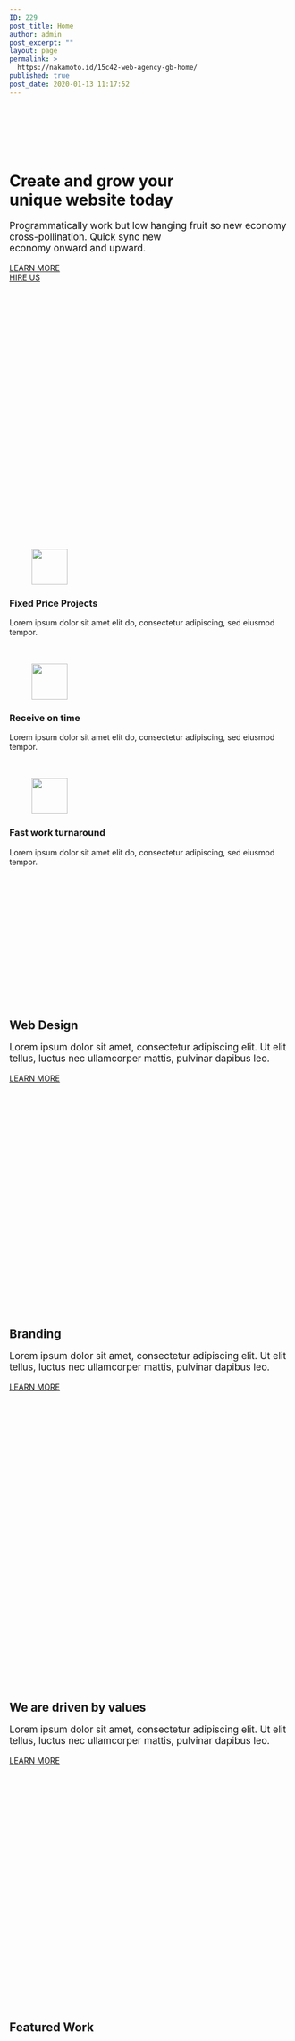 ```yaml
---
ID: 229
post_title: Home
author: admin
post_excerpt: ""
layout: page
permalink: >
  https://nakamoto.id/15c42-web-agency-gb-home/
published: true
post_date: 2020-01-13 11:17:52
---
```

<!-- wp:cover {"url":"https://s33834.pcdn.co/web-agency-gb/wp-content/uploads/sites/422/2020/07/web-design-studio-01.jpg.jpg","id":109,"dimRatio":0,"focalPoint":{"x":"0.50","y":"0.64"},"minHeight":700,"align":"full"} -->
<div class="wp-block-cover alignfull" style="background-image:url(https://s33834.pcdn.co/web-agency-gb/wp-content/uploads/sites/422/2020/07/web-design-studio-01.jpg.jpg);background-position:50% 64%;min-height:700px"><div class="wp-block-cover__inner-container"><!-- wp:spacer {"height":80} -->
<div style="height:80px" aria-hidden="true" class="wp-block-spacer"></div>
<!-- /wp:spacer -->

<!-- wp:heading {"align":"center","level":1,"style":{"color":{"text":"#121212"}}} -->
<h1 class="has-text-align-center has-text-color" style="color:#121212">Create and grow your <br>unique website today</h1>
<!-- /wp:heading -->

<!-- wp:paragraph {"align":"center","style":{"typography":{"fontSize":17},"color":{"text":"#121212"}}} -->
<p class="has-text-align-center has-text-color" style="font-size:17px;color:#121212">Programmatically work but low hanging fruit so new economy cross-pollination. Quick sync new <br>economy onward and upward.</p>
<!-- /wp:paragraph -->

<!-- wp:buttons {"align":"center"} -->
<div class="wp-block-buttons aligncenter"><!-- wp:button {"className":"is-style-primary"} -->
<div class="wp-block-button is-style-primary"><a class="wp-block-button__link" href="https://demosites.io/web-agency-gb/web-agency-gb-about-us/">LEARN MORE</a></div>
<!-- /wp:button -->

<!-- wp:button {"className":"is-style-secondary"} -->
<div class="wp-block-button is-style-secondary"><a class="wp-block-button__link" href="https://demosites.io/web-agency-gb/web-agency-gb-contact-us/">HIRE US</a></div>
<!-- /wp:button --></div>
<!-- /wp:buttons -->

<!-- wp:spacer {"height":80} -->
<div style="height:80px" aria-hidden="true" class="wp-block-spacer"></div>
<!-- /wp:spacer -->

<!-- wp:spacer {"height":80} -->
<div style="height:80px" aria-hidden="true" class="wp-block-spacer"></div>
<!-- /wp:spacer --></div></div>
<!-- /wp:cover -->

<!-- wp:spacer {"height":80} -->
<div style="height:80px" aria-hidden="true" class="wp-block-spacer"></div>
<!-- /wp:spacer -->

<!-- wp:columns -->
<div class="wp-block-columns"><!-- wp:column -->
<div class="wp-block-column"><!-- wp:image {"align":"center","width":64,"height":64,"sizeSlug":"large","className":"icon-style is-style-rounded"} -->
<div class="wp-block-image icon-style is-style-rounded"><figure class="aligncenter size-large is-resized"><img src="https://s33834.pcdn.co/wp-content/uploads/2020/12/check-solid-1.svg" alt="" width="64" height="64"/></figure></div>
<!-- /wp:image -->

<!-- wp:heading {"level":3,"className":"has-text-align-center","textColor":"neve-text-color"} -->
<h3 class="has-text-align-center has-neve-text-color-color has-text-color">Fixed Price Projects</h3>
<!-- /wp:heading -->

<!-- wp:paragraph {"align":"center"} -->
<p class="has-text-align-center">Lorem ipsum dolor sit amet elit do, consectetur adipiscing, sed eiusmod tempor.</p>
<!-- /wp:paragraph -->

<!-- wp:spacer {"height":20} -->
<div style="height:20px" aria-hidden="true" class="wp-block-spacer"></div>
<!-- /wp:spacer --></div>
<!-- /wp:column -->

<!-- wp:column -->
<div class="wp-block-column"><!-- wp:image {"align":"center","width":64,"height":64,"sizeSlug":"large","className":"icon-style is-style-rounded"} -->
<div class="wp-block-image icon-style is-style-rounded"><figure class="aligncenter size-large is-resized"><img src="https://s33834.pcdn.co/wp-content/uploads/2020/12/gem.svg" alt="" width="64" height="64"/></figure></div>
<!-- /wp:image -->

<!-- wp:heading {"level":3,"className":"has-text-align-center","textColor":"neve-text-color"} -->
<h3 class="has-text-align-center has-neve-text-color-color has-text-color">Receive on time</h3>
<!-- /wp:heading -->

<!-- wp:paragraph {"align":"center"} -->
<p class="has-text-align-center">Lorem ipsum dolor sit amet elit do, consectetur adipiscing, sed eiusmod tempor.</p>
<!-- /wp:paragraph -->

<!-- wp:spacer {"height":20} -->
<div style="height:20px" aria-hidden="true" class="wp-block-spacer"></div>
<!-- /wp:spacer --></div>
<!-- /wp:column -->

<!-- wp:column -->
<div class="wp-block-column"><!-- wp:image {"align":"center","width":64,"height":64,"sizeSlug":"large","className":"icon-style is-style-rounded"} -->
<div class="wp-block-image icon-style is-style-rounded"><figure class="aligncenter size-large is-resized"><img src="https://s33834.pcdn.co/wp-content/uploads/2020/12/bolt.svg" alt="" width="64" height="64"/></figure></div>
<!-- /wp:image -->

<!-- wp:heading {"level":3,"className":"has-text-align-center","textColor":"neve-text-color"} -->
<h3 class="has-text-align-center has-neve-text-color-color has-text-color">Fast work turnaround</h3>
<!-- /wp:heading -->

<!-- wp:paragraph {"align":"center"} -->
<p class="has-text-align-center">Lorem ipsum dolor sit amet elit do, consectetur adipiscing, sed eiusmod tempor.</p>
<!-- /wp:paragraph -->

<!-- wp:spacer {"height":20} -->
<div style="height:20px" aria-hidden="true" class="wp-block-spacer"></div>
<!-- /wp:spacer --></div>
<!-- /wp:column --></div>
<!-- /wp:columns -->

<!-- wp:spacer {"height":80} -->
<div style="height:80px" aria-hidden="true" class="wp-block-spacer"></div>
<!-- /wp:spacer -->

<!-- wp:cover {"overlayColor":"nv-light-bg","minHeight":600,"align":"full"} -->
<div class="wp-block-cover alignfull has-nv-light-bg-background-color has-background-dim" style="min-height:600px"><div class="wp-block-cover__inner-container"><!-- wp:group -->
<div class="wp-block-group"><div class="wp-block-group__inner-container"><!-- wp:spacer {"height":80} -->
<div style="height:80px" aria-hidden="true" class="wp-block-spacer"></div>
<!-- /wp:spacer -->

<!-- wp:columns {"verticalAlignment":"center"} -->
<div class="wp-block-columns are-vertically-aligned-center"><!-- wp:column {"verticalAlignment":"center","width":50} -->
<div class="wp-block-column is-vertically-aligned-center" style="flex-basis:50%"><!-- wp:image {"id":37,"sizeSlug":"large"} -->
<figure class="wp-block-image size-large"><img src="https://s33834.pcdn.co/web-agency-gb/wp-content/uploads/sites/422/2020/01/neve-web-design-bg-10.jpg" alt="" class="wp-image-37"/></figure>
<!-- /wp:image --></div>
<!-- /wp:column -->

<!-- wp:column {"verticalAlignment":"center","width":50} -->
<div class="wp-block-column is-vertically-aligned-center" style="flex-basis:50%"><!-- wp:spacer {"height":20} -->
<div style="height:20px" aria-hidden="true" class="wp-block-spacer"></div>
<!-- /wp:spacer -->

<!-- wp:heading {"align":"left","textColor":"neve-text-color"} -->
<h2 class="has-text-align-left has-neve-text-color-color has-text-color">Web Design</h2>
<!-- /wp:heading -->

<!-- wp:paragraph {"align":"left","textColor":"neve-text-color","style":{"typography":{"fontSize":17}}} -->
<p class="has-text-align-left has-neve-text-color-color has-text-color" style="font-size:17px">Lorem ipsum dolor sit amet, consectetur adipiscing elit. Ut elit tellus, luctus nec ullamcorper mattis, pulvinar dapibus leo.</p>
<!-- /wp:paragraph -->

<!-- wp:buttons {"align":"left"} -->
<div class="wp-block-buttons alignleft"><!-- wp:button {"className":"is-style-primary"} -->
<div class="wp-block-button is-style-primary"><a class="wp-block-button__link" href="https://demosites.io/web-agency-gb/web-agency-gb-portfolio-single/">LEARN MORE</a></div>
<!-- /wp:button --></div>
<!-- /wp:buttons --></div>
<!-- /wp:column --></div>
<!-- /wp:columns -->

<!-- wp:spacer {"height":40} -->
<div style="height:40px" aria-hidden="true" class="wp-block-spacer"></div>
<!-- /wp:spacer --></div></div>
<!-- /wp:group --></div></div>
<!-- /wp:cover -->

<!-- wp:cover {"overlayColor":"nv-site-bg","minHeight":600,"align":"full"} -->
<div class="wp-block-cover alignfull has-nv-site-bg-background-color has-background-dim" style="min-height:600px"><div class="wp-block-cover__inner-container"><!-- wp:group -->
<div class="wp-block-group"><div class="wp-block-group__inner-container"><!-- wp:spacer {"height":80} -->
<div style="height:80px" aria-hidden="true" class="wp-block-spacer"></div>
<!-- /wp:spacer -->

<!-- wp:columns {"verticalAlignment":"center"} -->
<div class="wp-block-columns are-vertically-aligned-center"><!-- wp:column {"verticalAlignment":"center","width":50} -->
<div class="wp-block-column is-vertically-aligned-center" style="flex-basis:50%"><!-- wp:heading {"align":"left","textColor":"neve-text-color"} -->
<h2 class="has-text-align-left has-neve-text-color-color has-text-color">Branding</h2>
<!-- /wp:heading -->

<!-- wp:paragraph {"align":"left","textColor":"neve-text-color","style":{"typography":{"fontSize":17}}} -->
<p class="has-text-align-left has-neve-text-color-color has-text-color" style="font-size:17px">Lorem ipsum dolor sit amet, consectetur adipiscing elit. Ut elit tellus, luctus nec ullamcorper mattis, pulvinar dapibus leo.</p>
<!-- /wp:paragraph -->

<!-- wp:buttons {"align":"left"} -->
<div class="wp-block-buttons alignleft"><!-- wp:button {"className":"is-style-primary"} -->
<div class="wp-block-button is-style-primary"><a class="wp-block-button__link" href="https://demosites.io/web-agency-gb/web-agency-gb-portfolio-single/">LEARN MORE</a></div>
<!-- /wp:button --></div>
<!-- /wp:buttons -->

<!-- wp:spacer {"height":40} -->
<div style="height:40px" aria-hidden="true" class="wp-block-spacer"></div>
<!-- /wp:spacer --></div>
<!-- /wp:column -->

<!-- wp:column {"verticalAlignment":"center","width":50} -->
<div class="wp-block-column is-vertically-aligned-center" style="flex-basis:50%"><!-- wp:image {"id":40,"sizeSlug":"large"} -->
<figure class="wp-block-image size-large"><img src="https://s33834.pcdn.co/web-agency-gb/wp-content/uploads/sites/422/2020/01/neve-web-design-bg-13.jpg" alt="" class="wp-image-40"/></figure>
<!-- /wp:image --></div>
<!-- /wp:column --></div>
<!-- /wp:columns -->

<!-- wp:spacer {"height":40} -->
<div style="height:40px" aria-hidden="true" class="wp-block-spacer"></div>
<!-- /wp:spacer --></div></div>
<!-- /wp:group --></div></div>
<!-- /wp:cover -->

<!-- wp:cover {"overlayColor":"nv-dark-bg","minHeight":600,"align":"full"} -->
<div class="wp-block-cover alignfull has-nv-dark-bg-background-color has-background-dim" style="min-height:600px"><div class="wp-block-cover__inner-container"><!-- wp:group -->
<div class="wp-block-group"><div class="wp-block-group__inner-container"><!-- wp:spacer {"height":80} -->
<div style="height:80px" aria-hidden="true" class="wp-block-spacer"></div>
<!-- /wp:spacer -->

<!-- wp:columns {"verticalAlignment":"center"} -->
<div class="wp-block-columns are-vertically-aligned-center"><!-- wp:column {"verticalAlignment":"center","width":50} -->
<div class="wp-block-column is-vertically-aligned-center" style="flex-basis:50%"><!-- wp:image {"id":35,"sizeSlug":"large"} -->
<figure class="wp-block-image size-large"><img src="https://s33834.pcdn.co/web-agency-gb/wp-content/uploads/sites/422/2020/01/neve-web-design-bg-08.jpg" alt="" class="wp-image-35"/></figure>
<!-- /wp:image --></div>
<!-- /wp:column -->

<!-- wp:column {"verticalAlignment":"center","width":50} -->
<div class="wp-block-column is-vertically-aligned-center" style="flex-basis:50%"><!-- wp:spacer {"height":40} -->
<div style="height:40px" aria-hidden="true" class="wp-block-spacer"></div>
<!-- /wp:spacer -->

<!-- wp:heading {"align":"left","textColor":"nv-text-dark-bg"} -->
<h2 class="has-text-align-left has-nv-text-dark-bg-color has-text-color">We are driven by values</h2>
<!-- /wp:heading -->

<!-- wp:paragraph {"align":"left","textColor":"nv-text-dark-bg","style":{"typography":{"fontSize":17}}} -->
<p class="has-text-align-left has-nv-text-dark-bg-color has-text-color" style="font-size:17px">Lorem ipsum dolor sit amet, consectetur adipiscing elit. Ut elit tellus, luctus nec ullamcorper mattis, pulvinar dapibus leo.</p>
<!-- /wp:paragraph -->

<!-- wp:buttons {"align":"left"} -->
<div class="wp-block-buttons alignleft"><!-- wp:button {"className":"is-style-primary"} -->
<div class="wp-block-button is-style-primary"><a class="wp-block-button__link" href="https://demosites.io/web-agency-gb/web-agency-gb-about-us/">LEARN MORE</a></div>
<!-- /wp:button --></div>
<!-- /wp:buttons --></div>
<!-- /wp:column --></div>
<!-- /wp:columns -->

<!-- wp:spacer {"height":40} -->
<div style="height:40px" aria-hidden="true" class="wp-block-spacer"></div>
<!-- /wp:spacer --></div></div>
<!-- /wp:group --></div></div>
<!-- /wp:cover -->

<!-- wp:spacer {"height":40} -->
<div style="height:40px" aria-hidden="true" class="wp-block-spacer"></div>
<!-- /wp:spacer -->

<!-- wp:cover {"overlayColor":"nv-site-bg","minHeight":600,"align":"full"} -->
<div class="wp-block-cover alignfull has-nv-site-bg-background-color has-background-dim" style="min-height:600px"><div class="wp-block-cover__inner-container"><!-- wp:group -->
<div class="wp-block-group"><div class="wp-block-group__inner-container"><!-- wp:spacer {"height":80} -->
<div style="height:80px" aria-hidden="true" class="wp-block-spacer"></div>
<!-- /wp:spacer -->

<!-- wp:heading {"textColor":"neve-text-color"} -->
<h2 class="has-neve-text-color-color has-text-color">Featured Work</h2>
<!-- /wp:heading -->

<!-- wp:spacer {"height":20} -->
<div style="height:20px" aria-hidden="true" class="wp-block-spacer"></div>
<!-- /wp:spacer -->

<!-- wp:columns {"verticalAlignment":"center"} -->
<div class="wp-block-columns are-vertically-aligned-center"><!-- wp:column {"verticalAlignment":"center","width":50} -->
<div class="wp-block-column is-vertically-aligned-center" style="flex-basis:50%"><!-- wp:image {"id":39,"sizeSlug":"large"} -->
<figure class="wp-block-image size-large"><a href="https://demosites.io/web-agency-gb/web-agency-gb-portfolio-single/"><img src="https://s33834.pcdn.co/web-agency-gb/wp-content/uploads/sites/422/2020/01/neve-web-design-bg-12.jpg" alt="" class="wp-image-39"/></a></figure>
<!-- /wp:image -->

<!-- wp:spacer {"height":40} -->
<div style="height:40px" aria-hidden="true" class="wp-block-spacer"></div>
<!-- /wp:spacer --></div>
<!-- /wp:column -->

<!-- wp:column {"verticalAlignment":"center","width":50} -->
<div class="wp-block-column is-vertically-aligned-center" style="flex-basis:50%"><!-- wp:image {"id":40,"sizeSlug":"large"} -->
<figure class="wp-block-image size-large"><a href="https://demosites.io/web-agency-gb/web-agency-gb-portfolio-single/"><img src="https://s33834.pcdn.co/web-agency-gb/wp-content/uploads/sites/422/2020/01/neve-web-design-bg-13.jpg" alt="" class="wp-image-40"/></a></figure>
<!-- /wp:image -->

<!-- wp:spacer {"height":40} -->
<div style="height:40px" aria-hidden="true" class="wp-block-spacer"></div>
<!-- /wp:spacer --></div>
<!-- /wp:column --></div>
<!-- /wp:columns -->

<!-- wp:spacer {"height":40} -->
<div style="height:40px" aria-hidden="true" class="wp-block-spacer"></div>
<!-- /wp:spacer --></div></div>
<!-- /wp:group --></div></div>
<!-- /wp:cover -->

<!-- wp:cover {"overlayColor":"nv-light-bg","minHeight":420,"align":"full"} -->
<div class="wp-block-cover alignfull has-nv-light-bg-background-color has-background-dim" style="min-height:420px"><div class="wp-block-cover__inner-container"><!-- wp:spacer {"height":80} -->
<div style="height:80px" aria-hidden="true" class="wp-block-spacer"></div>
<!-- /wp:spacer -->

<!-- wp:columns -->
<div class="wp-block-columns"><!-- wp:column {"className":"ticss-4ce656f1"} -->
<div class="wp-block-column ticss-4ce656f1"><!-- wp:image {"id":215,"width":80,"height":80,"sizeSlug":"large","className":"is-style-rounded"} -->
<figure class="wp-block-image size-large is-resized is-style-rounded"><img src="https://s33834.pcdn.co/web-agency-gb/wp-content/uploads/sites/422/2020/12/neve-web-design-studio-03.1.jpg" alt="" class="wp-image-215" width="80" height="80"/></figure>
<!-- /wp:image -->

<!-- wp:paragraph {"align":"left","textColor":"neve-text-color","fontSize":"normal"} -->
<p class="has-text-align-left has-neve-text-color-color has-text-color has-normal-font-size">“What is the point of being alive if you don’t at least try to do something remarkable?”</p>
<!-- /wp:paragraph -->

<!-- wp:paragraph {"textColor":"neve-text-color"} -->
<p class="has-neve-text-color-color has-text-color">JANET MORRIS</p>
<!-- /wp:paragraph -->

<!-- wp:spacer {"height":20} -->
<div style="height:20px" aria-hidden="true" class="wp-block-spacer"></div>
<!-- /wp:spacer --></div>
<!-- /wp:column -->

<!-- wp:column {"className":"ticss-f6fc7494"} -->
<div class="wp-block-column ticss-f6fc7494"><!-- wp:image {"id":216,"width":80,"height":80,"sizeSlug":"large","className":"is-style-rounded"} -->
<figure class="wp-block-image size-large is-resized is-style-rounded"><img src="https://s33834.pcdn.co/web-agency-gb/wp-content/uploads/sites/422/2020/12/neve-web-design-studio-04.1.jpg" alt="" class="wp-image-216" width="80" height="80"/></figure>
<!-- /wp:image -->

<!-- wp:paragraph {"align":"left","textColor":"neve-text-color","fontSize":"normal"} -->
<p class="has-text-align-left has-neve-text-color-color has-text-color has-normal-font-size">“What is the point of being alive if you don’t at least try to do something remarkable?”</p>
<!-- /wp:paragraph -->

<!-- wp:paragraph {"textColor":"neve-text-color"} -->
<p class="has-neve-text-color-color has-text-color">WILLIE BROWN</p>
<!-- /wp:paragraph -->

<!-- wp:spacer {"height":20} -->
<div style="height:20px" aria-hidden="true" class="wp-block-spacer"></div>
<!-- /wp:spacer --></div>
<!-- /wp:column -->

<!-- wp:column {"className":"ticss-a5b4df29"} -->
<div class="wp-block-column ticss-a5b4df29"><!-- wp:image {"id":214,"width":80,"height":80,"sizeSlug":"large","className":"is-style-rounded"} -->
<figure class="wp-block-image size-large is-resized is-style-rounded"><img src="https://s33834.pcdn.co/web-agency-gb/wp-content/uploads/sites/422/2020/12/neve-web-design-studio-02.1.jpg" alt="" class="wp-image-214" width="80" height="80"/></figure>
<!-- /wp:image -->

<!-- wp:paragraph {"align":"left","textColor":"neve-text-color","fontSize":"normal"} -->
<p class="has-text-align-left has-neve-text-color-color has-text-color has-normal-font-size">“What is the point of being alive if you don’t at least try to do something remarkable?”</p>
<!-- /wp:paragraph -->

<!-- wp:paragraph {"textColor":"neve-text-color"} -->
<p class="has-neve-text-color-color has-text-color">SEAN FISHER</p>
<!-- /wp:paragraph -->

<!-- wp:spacer {"height":20} -->
<div style="height:20px" aria-hidden="true" class="wp-block-spacer"></div>
<!-- /wp:spacer --></div>
<!-- /wp:column --></div>
<!-- /wp:columns -->

<!-- wp:spacer {"height":30} -->
<div style="height:30px" aria-hidden="true" class="wp-block-spacer"></div>
<!-- /wp:spacer --></div></div>
<!-- /wp:cover -->

<!-- wp:cover {"overlayColor":"nv-dark-bg","minHeight":300,"align":"full"} -->
<div class="wp-block-cover alignfull has-nv-dark-bg-background-color has-background-dim" style="min-height:300px"><div class="wp-block-cover__inner-container"><!-- wp:spacer {"height":140} -->
<div style="height:140px" aria-hidden="true" class="wp-block-spacer"></div>
<!-- /wp:spacer -->

<!-- wp:heading {"align":"center","textColor":"nv-text-dark-bg"} -->
<h2 class="has-text-align-center has-nv-text-dark-bg-color has-text-color">Let’s work together on your <br>next web project</h2>
<!-- /wp:heading -->

<!-- wp:paragraph {"align":"center","fontSize":"medium"} -->
<p class="has-text-align-center has-medium-font-size">Lorem ipsum dolor sit amet, consectetur adipiscing elit. Ut elit tellus, luctus <br>nec ullamcorper mattis, pulvinar dapibus leo.</p>
<!-- /wp:paragraph -->

<!-- wp:buttons {"align":"center"} -->
<div class="wp-block-buttons aligncenter"><!-- wp:button {"className":"is-style-primary"} -->
<div class="wp-block-button is-style-primary"><a class="wp-block-button__link" href="https://demosites.io/web-agency-gb/web-agency-gb-contact-us/">LEARN MORE</a></div>
<!-- /wp:button --></div>
<!-- /wp:buttons -->

<!-- wp:spacer {"height":140} -->
<div style="height:140px" aria-hidden="true" class="wp-block-spacer"></div>
<!-- /wp:spacer --></div></div>
<!-- /wp:cover -->
